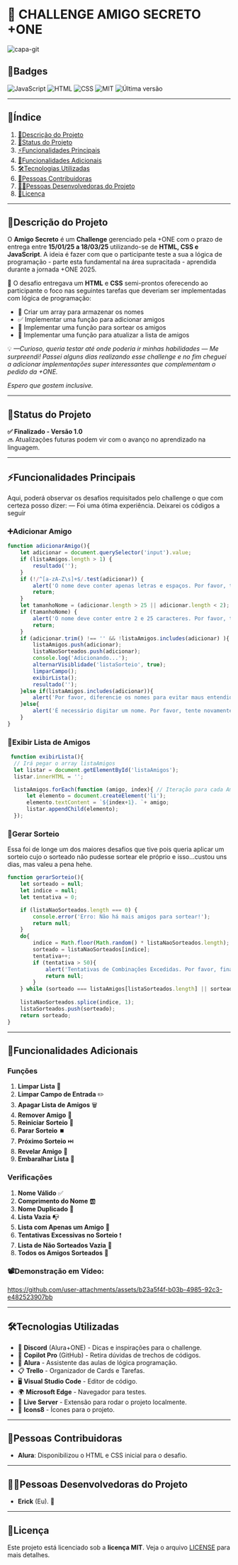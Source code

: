 
# 🎁 CHALLENGE AMIGO SECRETO +ONE

![capa-git](https://github.com/user-attachments/assets/1744c382-0b1d-46f2-a3e5-f51289d58e4f)

## 🏅Badges
![JavaScript](https://img.shields.io/badge/JavaScript-ES6%2B-yellow)
![HTML](https://img.shields.io/badge/HTML-5-orange)
![CSS](https://img.shields.io/badge/CSS-3-blue)
![MIT](https://img.shields.io/badge/Licen%C3%A7a-MIT-green)
![Última versão](https://img.shields.io/badge/Última%20Vers%C3%A3o-Janeiro-lightgrey)

---

## 📌Índice
1. [📖Descrição do Projeto](#descrição-do-projeto)
2. [🚀Status do Projeto](#status-do-projeto)
3. [⚡Funcionalidades Principais](#funcionalidades-principais)
4. [🧩Funcionalidades Adicionais](#funcionalidades-adicionais)
5. [🛠Tecnologias Utilizadas](#tecnologias-utilizadas)
6. [🤝Pessoas Contribuidoras](#pessoas-contribuidoras)
7. [👨‍💻Pessoas Desenvolvedoras do Projeto](#pessoas-desenvolvedoras-do-projeto)
8. [📜Licença](#licença)

---

## 📖Descrição do Projeto

O **Amigo Secreto** é um **Challenge** gerenciado pela +ONE com o prazo de entrega entre **15/01/25 a 18/03/25**  utilizando-se de **HTML, CSS e JavaScript**.
A ideia é fazer com que o participante teste a sua a lógica de programação - parte esta fundamental na área supracitada - aprendida durante a jornada +ONE 2025.

📌 O desafio entregava um **HTML** e **CSS** semi-prontos oferecendo ao participante o foco nas seguintes tarefas que deveriam ser implementadas com lógica de programação:

- 📌 Criar um array para armazenar os nomes
- ✅ Implementar uma função para adicionar amigos
- 🔀 Implementar uma função para sortear os amigos
- 📃 Implementar uma função para atualizar a lista de amigos

💡 *—Curioso, queria testar até onde poderia ir minhas habilidades — Me surpreendi! Passei alguns dias realizando esse challenge e no fim cheguei a adicionar implementações super interessantes que complementam o pedido da +ONE.* 

*Espero que gostem inclusive.*

---

## 🚀Status do Projeto

**✅ Finalizado - Versão 1.0**  
🔜 Atualizações futuras podem vir com o avanço no aprendizado na linguagem.

---

## ⚡Funcionalidades Principais

Aqui, poderá observar os desafios requisitados pelo challenge o que com certeza posso dizer: — Foi uma ótima experiência. Deixarei os códigos a seguir

### ➕Adicionar Amigo
```javascript
function adicionarAmigo(){
    let adicionar = document.querySelector('input').value;
    if (listaAmigos.length > 1) {
        resultado('');
    }
    if (!/^[a-zA-Z\s]+$/.test(adicionar)) {
        alert('O nome deve conter apenas letras e espaços. Por favor, tente novamente.');
        return;
    }
    let tamanhoNome = (adicionar.length > 25 || adicionar.length < 2);
    if (tamanhoNome) {
        alert('O nome deve conter entre 2 e 25 caracteres. Por favor, tente novamente.');
        return;
    }
    if (adicionar.trim() !== '' && !listaAmigos.includes(adicionar) ){  
        listaAmigos.push(adicionar);
        listaNaoSorteados.push(adicionar);
        console.log('Adicionando...');
        alternarVisiblidade('listaSorteio', true);
        limparCampo();
        exibirLista();
        resultado('');
    }else if(listaAmigos.includes(adicionar)){
        alert('Por favor, diferencie os nomes para evitar maus entendidos.');
    }else{
        alert('É necessário digitar um nome. Por favor, tente novamente.');
    } 
}
```

### 📝Exibir Lista de Amigos
 
```javascript
 function exibirLista(){
  // Irá pegar o array listaAmigos 
  let listar = document.getElementById('listaAmigos');
  listar.innerHTML = '';

  listaAmigos.forEach(function (amigo, index){ // Iteração para cada Amigo na lista.
      let elemento = document.createElement('li');
      elemento.textContent = `${index+1}. `+ amigo;
      listar.appendChild(elemento);
  });
```

### 🎲Gerar Sorteio
Essa foi de longe um dos maiores desafios que tive pois queria aplicar um sorteio cujo o sorteado não pudesse sortear ele próprio e isso...custou uns dias, mas valeu a pena hehe.
```javascript
function gerarSorteio(){
    let sorteado = null;
    let indice = null;
    let tentativa = 0;

    if (listaNaoSorteados.length === 0) {
        console.error('Erro: Não há mais amigos para sortear!');
        return null;
    }
    do{
        indice = Math.floor(Math.random() * listaNaoSorteados.length);
        sorteado = listaNaoSorteados[indice];
        tentativa++;
        if (tentativa > 50){
            alert('Tentativas de Combinações Excedidas. Por favor, finalize o Sorteio');
            return null;
        } 
    } while (sorteado === listaAmigos[listaSorteados.length] || sorteado === undefined);
    
    listaNaoSorteados.splice(indice, 1);
    listaSorteados.push(sorteado);
    return sorteado;
}

```
---
## 🧩Funcionalidades Adicionais

### Funções

1. **Limpar Lista** 🧹
2. **Limpar Campo de Entrada** ✏️
3. **Apagar Lista de Amigos** 🗑️
4. **Remover Amigo** 👋
5. **Reiniciar Sorteio** 🔄
6. **Parar Sorteio** ⏹️
7. **Próximo Sorteio** ⏭️
8. **Revelar Amigo** 👀
9. **Embaralhar Lista** 🔀

### Verificações

1. **Nome Válido** ✅
2. **Comprimento do Nome** 🆎
3. **Nome Duplicado** 🔁
4. **Lista Vazia** 📭
5. **Lista com Apenas um Amigo** 👤
6. **Tentativas Excessivas no Sorteio** ❗
7. **Lista de Não Sorteados Vazia** 🚫
8. **Todos os Amigos Sorteados** 🎉


### 📽Demonstração em Vídeo:
https://github.com/user-attachments/assets/b23a5f4f-b03b-4985-92c3-e482523907bb

---

## 🛠Tecnologias Utilizadas
- 💬 **Discord** (Alura+ONE) - Dicas e inspirações para o challenge.
- 🤖 **Copilot Pro** (GitHub) - Retira dúvidas de trechos de códigos.
- 🏫 **Alura** - Assistente das aulas de lógica programação.
- 📋 **Trello** - Organizador de Cards e Tarefas.
- 🖥 **Visual Studio Code** - Editor de código.
- 🌍 **Microsoft Edge** - Navegador para testes.
- 🚀 **Live Server** - Extensão para rodar o projeto localmente.
- 🎨 **Icons8** - Ícones para o projeto.

---

## 🤝Pessoas Contribuidoras
- **Alura**: Disponibilizou o HTML e CSS inicial para o desafio.

---

## 👨‍💻Pessoas Desenvolvedoras do Projeto
- **Erick** (Eu). 👾

---

## 📜Licença
Este projeto está licenciado sob a **licença MIT**. Veja o arquivo [LICENSE](LICENSE) para mais detalhes.
